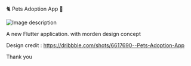 🐈 Pets Adoption App 🐶

![Image description](/cat1.png)

A new Flutter application. with morden design concept

Design credit : https://dribbble.com/shots/6617690--Pets-Adoption-App

Thank you
